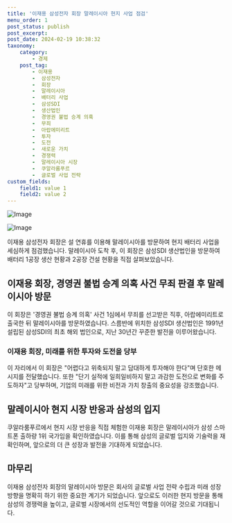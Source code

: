 ```yaml
---
title: '이재용 삼성전자 회장 말레이시아 현지 사업 점검'
menu_order: 1
post_status: publish
post_excerpt: 
post_date: 2024-02-19 10:38:32
taxonomy:
    category:
        - 경제
    post_tag:
        - 이재용
        -  삼성전자
        -  회장
        -  말레이시아
        -  배터리 사업
        -  삼성SDI
        -  생산법인
        -  경영권 불법 승계 의혹
        -  무죄
        -  아랍에미리트
        -  투자
        -  도전
        -  새로운 가치
        -  경쟁력
        -  말레이시아 시장
        -  쿠알라룸푸르
        -  글로벌 사업 전략
custom_fields:
    field1: value 1
    field2: value 2
---
```


![Image](https://imgnews.pstatic.net/image/055/2024/02/12/0001130149_001_20240212141301121.jpg?type=w647)

![Image](https://imgnews.pstatic.net/image/055/2024/02/12/0001130149_002_20240212141301424.jpg?type=w647)

이재용 삼성전자 회장은 설 연휴를 이용해 말레이시아를 방문하여 현지 배터리 사업을 세심하게 점검했습니다. 말레이시아 도착 후, 이 회장은 삼성SDI 생산법인을 방문하여 배터리 1공장 생산 현황과 2공장 건설 현황을 직접 살펴보았습니다. 
## 이재용 회장, 경영권 불법 승계 의혹 사건 무죄 판결 후 말레이시아 방문
이 회장은 '경영권 불법 승계 의혹' 사건 1심에서 무죄를 선고받은 직후, 아랍에미리트로 출국한 뒤 말레이시아를 방문하였습니다. 스름반에 위치한 삼성SDI 생산법인은 1991년 설립된 삼성SDI의 최초 해외 법인으로, 지난 30년간 꾸준한 발전을 이루어왔습니다.
### 이재용 회장, 미래를 위한 투자와 도전을 당부
이 자리에서 이 회장은 "어렵다고 위축되지 말고 담대하게 투자해야 한다"며 단호한 메시지를 전달했습니다. 또한 "단기 실적에 일희일비하지 말고 과감한 도전으로 변화를 주도하자"고 당부하며, 기업의 미래를 위한 비전과 가치 창출의 중요성을 강조했습니다.
## 말레이시아 현지 시장 반응과 삼성의 입지
쿠알라룸푸르에서 현지 시장 반응을 직접 체험한 이재용 회장은 말레이시아가 삼성 스마트폰 출하량 1위 국가임을 확인하였습니다. 이를 통해 삼성의 글로벌 입지와 기술력을 재확인하며, 앞으로의 더 큰 성장과 발전을 기대하게 되었습니다.
## 마무리
이재용 삼성전자 회장의 말레이시아 방문은 회사의 글로벌 사업 전략 수립과 미래 성장 방향을 명확히 하기 위한 중요한 계기가 되었습니다. 앞으로도 이러한 현지 방문을 통해 삼성의 경쟁력을 높이고, 글로벌 시장에서의 선도적인 역할을 이어갈 것으로 기대됩니다.
